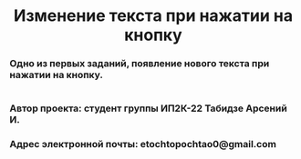 <h1 align="center">Изменение текста при нажатии на кнопку</h1>
<h3>Одно из первых заданий, появление нового текста при нажатии на кнопку.</h3>
<h1/>
<h3>Автор проекта: студент группы ИП2К-22 Табидзе Арсений И.</h3>
<h3>Адрес электронной почты: etochtopochtao0@gmail.com</h3>
